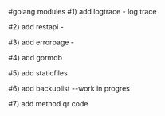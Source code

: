 #golang modules
#1) add logtrace - log trace

#2) add restapi -

#3) add errorpage -

#4) add gormdb

#5) add staticfiles

#6) add backuplist --work in progres

#7) add method qr code 

